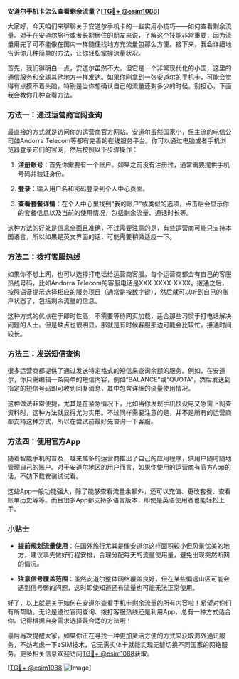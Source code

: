 **安道尔手机卡怎么查看剩余流量？[[TG💪+ @esim1088](https://t.me/s/esim1088)]**

大家好，今天咱们来聊聊关于安道尔手机卡的一些实用小技巧——如何查看剩余流量。对于在安道尔旅行或者长期居住的朋友来说，了解这个技能非常重要，因为流量用完了可不能像在国内一样随便找地方充流量包那么方便。接下来，我会详细地告诉你几种简单的方法，让你轻松掌握流量状况。

首先，我们得明白一点，安道尔虽然不大，但它是一个非常现代化的小国，这里的通信服务和全球其他地方一样发达。如果你刚拿到一张安道尔的手机卡，可能会觉得有点摸不着头脑，特别是当你想确认自己的流量还剩多少的时候。别担心，下面我会教你几种查看方法。

### 方法一：通过运营商官网查询

最直接的方式就是访问你的运营商官方网站。安道尔虽然国家小，但主流的电信公司如Andorra Telecom等都有完善的在线服务平台。你可以通过电脑或者手机浏览器登录它们的官网，然后按照以下步骤操作：

1. **注册账号**：首先你需要有一个账户。如果之前没有注册过，通常需要提供手机号码并验证身份。
   
2. **登录**：输入用户名和密码登录到个人中心页面。

3. **查看套餐详情**：在个人中心里找到“我的账户”或类似的选项，点击后会显示你的套餐信息以及当前的使用情况，包括剩余流量、通话时长等。

这种方法的好处是信息全面且准确，不过需要注意的是，有些运营商可能只支持本国语言，所以如果是英文界面的话，可能需要稍微适应一下。

### 方法二：拨打客服热线

如果你不想上网，也可以选择打电话给运营商客服。每个运营商都会有自己的客服热线号码，比如Andorra Telecom的客服电话是XXX-XXXX-XXXX。拨通之后，按照语音提示选择相应的服务项目（通常是按数字键），然后就可以听到自己的账户状态了，包括剩余流量的信息。

这种方式的优点在于即时性高，不需要等待网页加载，适合那些习惯于打电话解决问题的人士。但是缺点也很明显，那就是有时候客服那边可能会比较忙，接通时间较长。

### 方法三：发送短信查询

很多运营商都提供了通过发送特定格式的短信来查询余额的服务。例如，在安道尔，你只需编辑一条简单的短信内容，例如“BALANCE”或“QUOTA”，然后发送到指定的短信号码即可收到回复消息，其中包含详细的流量使用情况。

这种做法非常便捷，尤其是在紧急情况下，比如当你发现手机快没电又急需上网查资料时，这种方法就显得尤为实用。不过同样需要注意的是，并不是所有的运营商都支持这种方式，所以在尝试前最好先咨询一下客服。

### 方法四：使用官方App

随着智能手机的普及，越来越多的运营商推出了自己的应用程序，供用户随时随地管理自己的账户。对于安道尔地区的用户而言，如果你使用的运营商有官方App的话，不妨下载安装试试看。

这些App一般功能强大，除了能够查看流量余额外，还可以充值、更改套餐、查看账单历史等等。而且很多App都支持多语言版本，即使是英语使用者也能轻松上手。

### 小贴士

- **提前规划流量使用**：在国外旅行尤其是像安道尔这样面积较小但风景优美的地方，建议事先做好行程安排，合理分配每天的流量使用量，避免出现突然断网的情况。
  
- **注意信号覆盖范围**：虽然安道尔整体网络覆盖良好，但在某些偏远山区可能会遇到信号弱的问题，这时即使知道还有流量也可能无法正常使用。

好了，以上就是关于如何在安道尔查看手机卡剩余流量的所有内容啦！希望对你们有所帮助。无论是通过官网查询、拨打客服热线还是利用App，总有一种方式适合你。记得根据自身需求选择最合适的方法哦！

最后再次提醒大家，如果你正在寻找一种更加灵活方便的方式来获取海外通讯服务，不妨考虑一下eSIM技术，它无需实体卡就能实现无缝切换不同国家的网络服务。更多相关信息欢迎访问[TG💪+ @esim1088](https://t.me/s/esim1088)获取。

[[TG💪+ @esim1088](https://t.me/s/esim1088) ![Image](https://i.postimg.cc/4NQfJmqS/Snipaste-2025-05-13-00-14-12.png)]